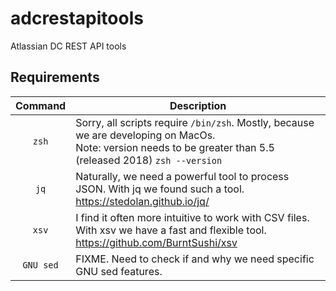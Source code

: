 # adcrestapitools
Atlassian DC REST API tools

## Requirements
| Command | Description |
| :---: | --- |
| `zsh` | Sorry, all scripts require `/bin/zsh`. Mostly, because we are developing on MacOs. <br>Note: version needs to be greater than 5.5 (released 2018) `zsh --version` |
| `jq` | Naturally, we need a powerful tool to process JSON. With jq we found such a tool. https://stedolan.github.io/jq/ |
| `xsv` | I find it often more intuitive to work with CSV files. With xsv we have a fast and flexible tool. https://github.com/BurntSushi/xsv |
| `GNU sed` | FIXME. Need to check if and why we need specific GNU sed features. |
